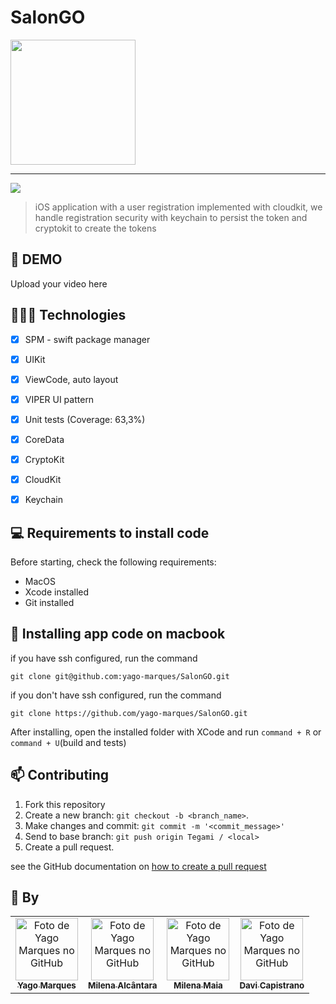 # SalonGO

<img src="https://user-images.githubusercontent.com/84297648/194332580-aae0caf6-a94d-4edb-a865-334e9a48915d.png" width=200/>

<hr>

<img src="https://img.shields.io/badge/Swift-FA7343?style=for-the-badge&logo=swift&logoColor=white">

> iOS application with a user registration implemented with cloudkit, we handle registration security with keychain to persist the token and cryptokit to create the tokens

## 🎥 DEMO
Upload your video here

## 👩🏾‍💻 Technologies
- [x] SPM - swift package manager
- [x] UIKit
- [x] ViewCode, auto layout
- [x] VIPER UI pattern
- [x] Unit tests (Coverage: 63,3%)
- [x] CoreData
- [x] CryptoKit
- [x] CloudKit
- [x] Keychain



## 💻 Requirements to install code

Before starting, check the following requirements:
* MacOS
* Xcode installed
* Git installed

## 🚀 Installing app code on macbook

if you have ssh configured, run the command
```
git clone git@github.com:yago-marques/SalonGO.git
```
if you don't have ssh configured, run the command
```
git clone https://github.com/yago-marques/SalonGO.git
```

After installing, open the installed folder with XCode and run `command + R` or `command + U`(build and tests)

## 📫 Contributing
1. Fork this repository
2. Create a new branch: `git checkout -b <branch_name>`.
3. Make changes and commit: `git commit -m '<commit_message>'`
4. Send to base branch: `git push origin Tegami / <local>`
5. Create a pull request.

see the GitHub documentation on [how to create a pull request](https://help.github.com/en/github/collaborating-with-issues-and-pull-requests/creating-a-pull-request)

## 🤝 By

<table>
  <tr>
    <td align="center">
      <a href="https://github.com/yago-marques">
        <img src="https://avatars.githubusercontent.com/u/84297648?v=4" width="100px;" alt="Foto de Yago Marques no GitHub"/><br>
        <sub>
          <b>Yago Marques</b>
        </sub>
      </a>
    </td>
    <td align="center">
      <a href="https://github.com/milenaalcantara">
        <img src="https://avatars.githubusercontent.com/u/75542986?v=4" width="100px;" alt="Foto de Yago Marques no GitHub"/><br>
        <sub>
          <b>Milena Alcântara</b>
        </sub>
      </a>
    </td>
    <td align="center">
      <a href="https://github.com/mill3na">
        <img src="https://avatars.githubusercontent.com/u/58698807?v=4" width="100px;" alt="Foto de Yago Marques no GitHub"/><br>
        <sub>
          <b>Milena Maia</b>
        </sub>
      </a>
    </td>
    <td align="center">
      <a href="https://github.com/CapistranoIFCE">
        <img src="https://avatars.githubusercontent.com/u/101426741?v=4" width="100px;" alt="Foto de Yago Marques no GitHub"/><br>
        <sub>
          <b>Davi Capistrano</b>
        </sub>
      </a>
    </td>
  </tr>
</table>